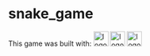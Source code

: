 # snake_game

<p> 
  This game was built with: <img src="https://www.vectorlogo.zone/logos/w3_html5/w3_html5-icon.svg" alt="logo html5" width="30" height="30"> <img   src="https://github.com/rdimascio/icons/blob/master/icons/color/css3.svg" alt="logo css3" width="30" height="30"> <img src="https://github.com/detain/svg-logos/blob/master/svg/javascript-1.svg" alt="logo javascript" width="30" height="30">
<p/>
